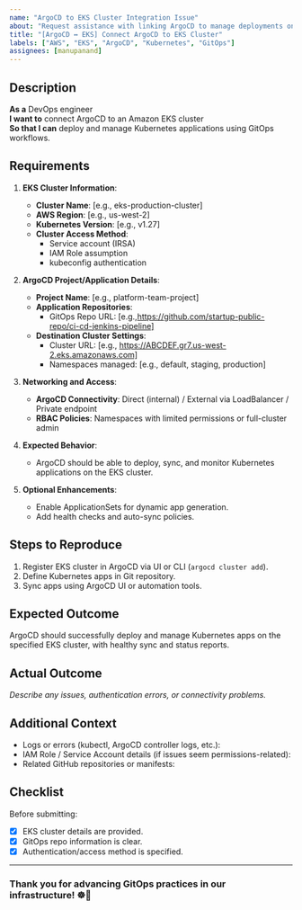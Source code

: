 ```yaml
---
name: "ArgoCD to EKS Cluster Integration Issue"
about: "Request assistance with linking ArgoCD to manage deployments on an EKS cluster."
title: "[ArgoCD ↔️ EKS] Connect ArgoCD to EKS Cluster"
labels: ["AWS", "EKS", "ArgoCD", "Kubernetes", "GitOps"]
assignees: [manupanand]
---
```


## Description

**As a** DevOps engineer  
**I want to** connect ArgoCD to an Amazon EKS cluster  
**So that I can** deploy and manage Kubernetes applications using GitOps workflows.

## Requirements

1. **EKS Cluster Information**:
   - **Cluster Name**: [e.g., eks-production-cluster]
   - **AWS Region**: [e.g., us-west-2]
   - **Kubernetes Version**: [e.g., v1.27]
   - **Cluster Access Method**:
     - Service account (IRSA)
     - IAM Role assumption
     - kubeconfig authentication

2. **ArgoCD Project/Application Details**:
   - **Project Name**: [e.g., platform-team-project]
   - **Application Repositories**:
     - GitOps Repo URL: [e.g.,https://github.com/startup-public-repo/ci-cd-jenkins-pipeline]
   - **Destination Cluster Settings**:
     - Cluster URL: [e.g., https://ABCDEF.gr7.us-west-2.eks.amazonaws.com]
     - Namespaces managed: [e.g., default, staging, production]

3. **Networking and Access**:
   - **ArgoCD Connectivity**: Direct (internal) / External via LoadBalancer / Private endpoint
   - **RBAC Policies**: Namespaces with limited permissions or full-cluster admin

4. **Expected Behavior**:
   - ArgoCD should be able to deploy, sync, and monitor Kubernetes applications on the EKS cluster.

5. **Optional Enhancements**:
   - Enable ApplicationSets for dynamic app generation.
   - Add health checks and auto-sync policies.

## Steps to Reproduce

1. Register EKS cluster in ArgoCD via UI or CLI (`argocd cluster add`).
2. Define Kubernetes apps in Git repository.
3. Sync apps using ArgoCD UI or automation tools.

## Expected Outcome

ArgoCD should successfully deploy and manage Kubernetes apps on the specified EKS cluster, with healthy sync and status reports.

## Actual Outcome

_Describe any issues, authentication errors, or connectivity problems._

## Additional Context

- Logs or errors (kubectl, ArgoCD controller logs, etc.):  
- IAM Role / Service Account details (if issues seem permissions-related):  
- Related GitHub repositories or manifests:  

## Checklist

Before submitting:
- [x] EKS cluster details are provided.
- [x] GitOps repo information is clear.
- [x] Authentication/access method is specified.

---

### Thank you for advancing GitOps practices in our infrastructure! ☸️🚀
